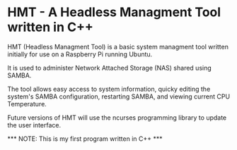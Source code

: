# HMT - A Headless Managment Tool written in C++

HMT (Headless Managment Tool) is a basic system managment tool written initially for use on a Raspberry Pi running Ubuntu.

It is used to administer Network Attached Storage (NAS) shared using SAMBA.

The tool allows easy access to system information, quicky editing the system's SAMBA configuration, restarting SAMBA, and viewing current CPU Temperature.

Future versions of HMT will use the ncurses programming library to update the user interface.

*** NOTE: This is my first program written in C++ ***
